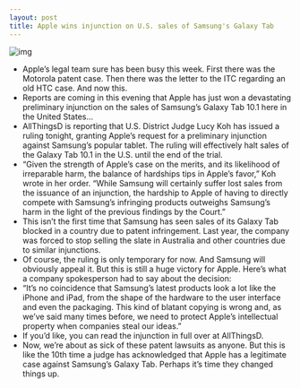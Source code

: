 ```yaml
---
layout: post
title: Apple wins injunction on U.S. sales of Samsung's Galaxy Tab
---
```

![img](http://media.idownloadblog.com/wp-content/uploads/2011/12/samsung-galaxy-tab.jpg)
* Apple’s legal team sure has been busy this week. First there was the Motorola patent case. Then there was the letter to the ITC regarding an old HTC case. And now this.
* Reports are coming in this evening that Apple has just won a devastating preliminary injunction on the sales of Samsung’s Galaxy Tab 10.1 here in the United States…
* AllThingsD is reporting that U.S. District Judge Lucy Koh has issued a ruling tonight, granting Apple’s request for a preliminary injunction against Samsung’s popular tablet. The ruling will effectively halt sales of the Galaxy Tab 10.1 in the U.S. until the end of the trial.
* “Given the strength of Apple’s case on the merits, and its likelihood of irreparable harm, the balance of hardships tips in Apple’s favor,” Koh wrote in her order. “While Samsung will certainly suffer lost sales from the issuance of an injunction, the hardship to Apple of having to directly compete with Samsung’s infringing products outweighs Samsung’s harm in the light of the previous findings by the Court.”
* This isn’t the first time that Samsung has seen sales of its Galaxy Tab blocked in a country due to patent infringement. Last year, the company was forced to stop selling the slate in Australia and other countries due to similar injunctions.
* Of course, the ruling is only temporary for now. And Samsung will obviously appeal it. But this is still a huge victory for Apple. Here’s what a company spokesperson had to say about the decision:
* “It’s no coincidence that Samsung’s latest products look a lot like the iPhone and iPad, from the shape of the hardware to the user interface and even the packaging. This kind of blatant copying is wrong and, as we’ve said many times before, we need to protect Apple’s intellectual property when companies steal our ideas.”
* If you’d like, you can read the injunction in full over at AllThingsD.
* Now, we’re about as sick of these patent lawsuits as anyone. But this is like the 10th time a judge has acknowledged that Apple has a legitimate case against Samsung’s Galaxy Tab. Perhaps it’s time they changed things up.

